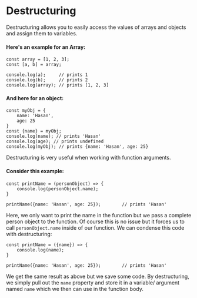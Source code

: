 # Destructuring

Destructuring allows you to easily access the values of arrays and objects and assign them to variables.

#### Here's an example for an Array:

```
const array = [1, 2, 3];
const [a, b] = array;

console.log(a);     // prints 1
console.log(b);     // prints 2
console.log(array); // prints [1, 2, 3]
```

#### And here for an object:
```
const myObj = {
    name: 'Hasan',
    age: 25
}
const {name} = myObj;
console.log(name); // prints 'Hasan'
console.log(age); // prints undefined
console.log(myObj); // prints {name: 'Hasan', age: 25}
```


Destructuring is very useful when working with function arguments.
#### Consider this example:
```
const printName = (personObject) => {
    console.log(personObject.name);
}

printName({name: 'Hasan', age: 25});        // prints 'Hasan'
```

Here, we only want to print the name in the function but we pass a complete person object to the function. Of course this is no issue but it forces us to call `personObject.name` inside of our function. We can condense this code with destructuring:

```
const printName = ({name}) => {
    console.log(name);
}

printName({name: 'Hasan', age: 25});        // prints 'Hasan'
```

We get the same result as above but we save some code. By destructuring, we simply pull out the `name`  property and store it in a variable/ argument named `name` which we then can use in the function body.
